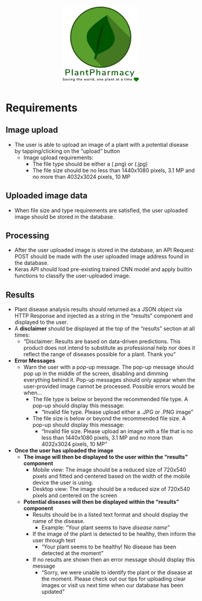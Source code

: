 <p align="center">
    <img src="./Images/logo.png" width="40%">
</p>

# Requirements

## Image upload
- The user is able to upload an image of a plant with a potential disease by tapping/clicking on the “upload” button
    - Image upload requirements:
        - The file type should be either a (.png) or (.jpg)
        - The file size should be no less than 1440x1080 pixels, 3.1 MP and no more than 4032x3024 pixels, 10 MP

## Uploaded image data
- When file size and type requirements are satisfied, the user uploaded image should be stored in the database.

## Processing
- After the user uploaded image is stored in the database,  an API Request POST should be made with the user uploaded image address found in the database.
- Keras API should load pre-existing trained CNN model and apply builtin functions to classify the user-uploaded image.

## Results
- Plant disease analysis results should returned as a JSON object via HTTP Response and injected as a string in the “results” component and displayed to the user.
- A __disclaimer__ should be displayed at the top of the “results” section at all times:
    - “Disclaimer: Results are based on data-driven predictions. This product does not intend to substitute as professional help nor does it reflect the range of diseases possible for a plant. Thank you”
- __Error Messages__
    - Warn the user with a pop-up message. The pop-up message should pop up in the middle of the screen, disabling and dimming everything behind it. Pop-up messages should only appear when the user-provided image cannot be processed. Possible errors would be when…
        - The file type is below or beyond the recommended file type. A pop-up should display this message: 
            - “Invalid file type. Please upload either a .JPG or .PNG image”
        - The file size is below or beyond the recommended file size. A pop-up should display this message: 
            - “Invalid file size. Please upload an image with a file that is no less than 1440x1080 pixels, 3.1 MP and no more than 4032x3024 pixels, 10 MP”
- __Once the user has uploaded the image__
    - __The image will then be displayed to the user within the “results” component__
        - Mobile view: The image should be a reduced size of 720x540 pixels and fitted and centered based on the width of the mobile device the user is using. 
        - Desktop view: The image should be a reduced size of 720x540 pixels and centered on the screen 
    - __Potential diseases will then be displayed within the “results” component__
        - Results should be in a listed text format and should display the name of the disease.
            - Example: “Your plant seems to have _disease name_”
        -  If the image of the plant is detected to be healthy, then inform the user through text
            - “Your plant seems to be healthy! No disease has been detected at the moment”
        - If no results are shown then an error message should display this message
            - “Sorry, we were unable to identify the plant or the disease at the moment. Please check out our tips for uploading clear images or visit us next time when our database has been updated”

